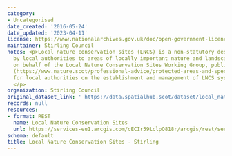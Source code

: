 ```yaml
---
category:
- Uncategorised
date_created: '2016-05-24'
date_updated: '2023-04-11'
license: https://www.nationalarchives.gov.uk/doc/open-government-licence/version/3/
maintainer: Stirling Council
notes: <p>Local nature conservation sites (LNCS) is a non-statutory designation given
  by local authorities to areas of locally important nature and landscapes. NatureScot,
  on behalf of the Local Nature Conservation Sites Working Group, published guidance
  (https://www.nature.scot/professional-advice/protected-areas-and-species/protected-areas/local-designations/local-nature-conservation-sites)
  for local authorities on the establishment and management of LNCS systems in Scotland.
  </p>
organization: Stirling Council
original_dataset_link: ' https://data.spatialhub.scot/dataset/local_nature_conservation_sites-st'
records: null
resources:
- format: REST
  name: Local Nature Conservation Sites
  url: https://services-eu1.arcgis.com/cECIr59LclpO818r/arcgis/rest/services/Natural_Environment_Local_Nature_Conservation_Sites/FeatureServer/5/query?outFields=*&where=1%3D1
schema: default
title: Local Nature Conservation Sites - Stirling
---
```

